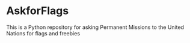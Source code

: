 # AskforFlags
This is a Python repository for asking Permanent Missions to the United Nations for flags and freebies
